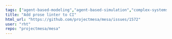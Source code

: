 ```yaml
---
tags: ["agent-based-modeling","agent-based-simulation","complex-systems","complexity-analysis","easy-task!!!","gis","mesa","modeling-agents","simulation","simulation-environment","simulation-framework","spatial-models"]
title: "Add prose linter to CI"
html_url: "https://github.com/projectmesa/mesa/issues/1572"
user: "rht"
repo: "projectmesa/mesa"
---
```


